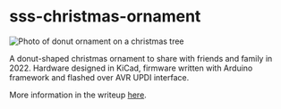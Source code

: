 # sss-christmas-ornament

![Photo of donut ornament on a christmas tree](https://brian.team/img/sss_ornament_tree.jpeg)

A donut-shaped christmas ornament to share with friends and family in 2022. Hardware designed in KiCad, firmware written with Arduino framework and flashed over AVR UPDI interface.

More information in the writeup [here](https://brian.team/art/ornament-2022/).
